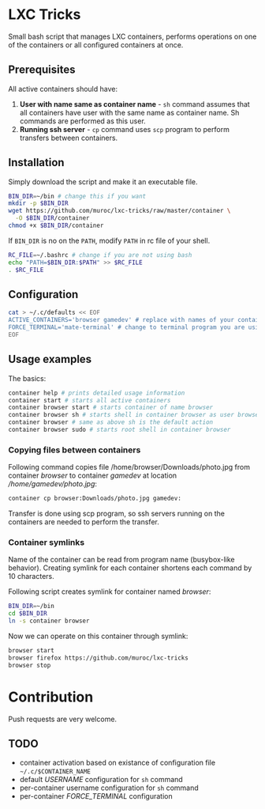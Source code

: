 # LXC Tricks

Small bash script that manages LXC containers, performs operations on one
of the containers or all configured containers at once.

## Prerequisites

All active containers should have:

 1. **User with name same as container name** - `sh` command assumes that all
    containers have user with the same name as container name. Sh commands
    are performed as this user.
 2. **Running ssh server** - `cp` command uses `scp` program to perform
    transfers between containers.

## Installation

Simply download the script and make it an executable file.

```bash
BIN_DIR=~/bin # change this if you want
mkdir -p $BIN_DIR
wget https://github.com/muroc/lxc-tricks/raw/master/container \
  -O $BIN_DIR/container
chmod +x $BIN_DIR/container
```

If `BIN_DIR` is no on the `PATH`, modify `PATH` in rc file of your shell.

```bash
RC_FILE=~/.bashrc # change if you are not using bash
echo "PATH=$BIN_DIR:$PATH" >> $RC_FILE
. $RC_FILE
```

## Configuration

```bash
cat > ~/.c/defaults << EOF
ACTIVE_CONTAINERS='browser gamedev' # replace with names of your containers
FORCE_TERMINAL='mate-terminal' # change to terminal program you are using
EOF
```

## Usage examples

The basics:

```bash
container help # prints detailed usage information
container start # starts all active containers
container browser start # starts container of name browser
container browser sh # starts shell in container browser as user browser
container browser # same as above sh is the default action
container browser sudo # starts root shell in container browser
```

### Copying files between containers

Following command copies file /home/browser/Downloads/photo.jpg from container
*browser* to container *gamedev* at location */home/gamedev/photo.jpg*:

```bash
container cp browser:Downloads/photo.jpg gamedev:
```

Transfer is done using scp program, so ssh servers running on the containers
are needed to perform the transfer.

### Container symlinks

Name of the container can be read from program name (busybox-like behavior).
Creating symlink for each container shortens each command by 10 characters.

Following script creates symlink for container named *browser*:

```bash
BIN_DIR=~/bin
cd $BIN_DIR
ln -s container browser
```

Now we can operate on this container through symlink:

```bash
browser start
browser firefox https://github.com/muroc/lxc-tricks
browser stop
```

# Contribution

Push requests are very welcome.

## TODO

 * container activation based on existance of configuration file
   `~/.c/$CONTAINER_NAME`
 * default *USERNAME* configuration for `sh` command
 * per-container username configuration for `sh` command
 * per-container *FORCE_TERMINAL* configuration

